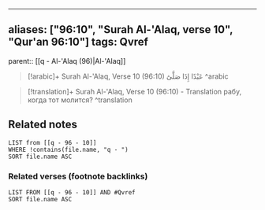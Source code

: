 
---
aliases: ["96:10", "Surah Al-'Alaq, verse 10", "Qur'an 96:10"]
tags: Qvref
---

parent:: [[q - Al-'Alaq (96)|Al-'Alaq]]

> [!arabic]+ Surah Al-'Alaq, Verse 10 (96:10)
> <span class="quran-arabic">عَبْدًا إِذَا صَلَّىٰٓ</span>
^arabic

> [!translation]+ Surah Al-'Alaq, Verse 10 (96:10) - Translation
> рабу, когда тот молится?
^translation



## Related notes
```dataview
LIST from [[q - 96 - 10]]
WHERE !contains(file.name, "q - ")
SORT file.name ASC
```

### Related verses (footnote backlinks)
```dataview
LIST FROM [[q - 96 - 10]] AND #Qvref
SORT file.name ASC
```


